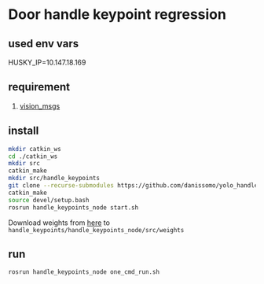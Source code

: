 # Door handle keypoint regression



## used env vars
HUSKY_IP=10.147.18.169

## requirement
1. [vision_msgs](https://github.com/ros-perception/vision_msgs)

## install 
```bash
mkdir catkin_ws
cd ./catkin_ws
mkdir src
catkin_make
mkdir src/handle_keypoints
git clone --recurse-submodules https://github.com/danissomo/yolo_handle_keypoints.git src/handle_keypoints
catkin_make
source devel/setup.bash
rosrun handle_keypoints_node start.sh
```
Download weights from [here](https://disk.yandex.ru/d/bbVGap6W7AGOWg) to ```handle_keypoints/handle_keypoints_node/src/weights```
## run
```bash
rosrun handle_keypoints_node one_cmd_run.sh
```
